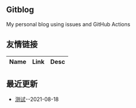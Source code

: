 ## Gitblog
My personal blog using issues and GitHub Actions
## 友情链接
| Name | Link | Desc | 
 | ---- | ---- | ---- |
## 最近更新
- [测试](https://github.com/SunJunge08/sjg-blog/issues/1)--2021-08-18
